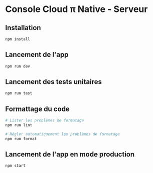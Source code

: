 # Console Cloud π Native - Serveur

## Installation

```sh
npm install
```

## Lancement de l'app

```sh
npm run dev
```

## Lancement des tests unitaires

```sh
npm run test
```

## Formattage du code

```sh
# Lister les problèmes de formatage
npm run lint

# Régler automatiquement les problèmes de formatage
npm run format
```

## Lancement de l'app en mode production

```sh
npm start
```

